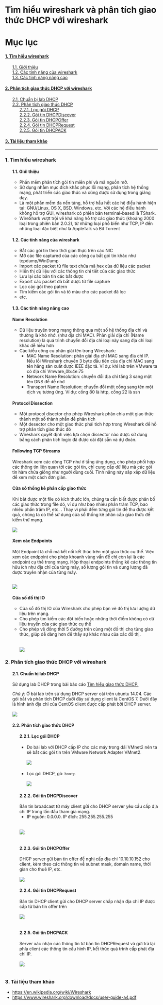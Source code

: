 # Tìm hiểu wireshark và phân tích giao thức DHCP với wireshark
# Mục lục
<h4><a href="#wireshark">1. Tìm hiểu wireshark</a></h4>
<ul style="list-style: none">
<li><a href="#intro">1.1. Giới thiệu</a></li>
<li><a href="#feature">1.2. Các tính năng của wireshark</a></li>
<li><a href="#basic">1.3. Các tính năng nâng cao</a></li>
</ul>
<h4><a href="#dhcp">2. Phân tích giao thức DHCP với wireshark</a></h4>
<ul style="list-style: none">
<li><a href="#lab">2.1. Chuẩn bị lab DHCP</a></li>
<li><a href="#analysis">2.2. Phân tích giao thức DHCP</a>
<ul style="list-style: none">
<li><a href="#filter">2.2.1. Lọc gói DHCP</a></li>
<li><a href="#discover">2.2.2. Gói tin DHCPDiscover</a></li>
<li><a href="#offer">2.2.3. Gói tin DHCPOffer</a></li>
<li><a href="#request">2.2.4. Gói tin DHCPRequest</a></li>
<li><a href="#ack">2.2.5. Gói tin DHCPACK</a></li>
</ul>
</li>
</ul>
<h4><a href="#ref">3. Tài liệu tham khảo</a></h4>

---

<h3><a name="wireshark"></a>1. Tìm hiểu wireshark</h3>
<ul style="list-style: none">
<li><h4><a name="intro">1.1. Giới thiệu</a></h4>
<ul>
<li>Phần mềm phân tích gói tin miễn phí và mã nguồn mở.</li>
<li>Sử dụng nhằm mục đích khắc phục lỗi mạng, phân tích hệ thống mạng, phát triển các giao thức và cũng được sử dụng trong giảng dạy.</li>
<li>Là một phần mềm đa nền tảng, hỗ trợ hầu hết các hệ điều hành hiện tại: GNU/Linux, OS X, BSD, Windows, etc. Với các hệ điều hành không hỗ trợ GUI, wireshark có phiên bản terminal-based là TShark.</li>
<li>WireShark vượt trội về khả năng hỗ trợ các giao thức (khoảng 2000 loại trong phiên bản 2.0.2), từ những loại phổ biến như TCP, IP đến những loại đặc biệt như là AppleTalk và Bit Torrent</li>
</ul>
</li>
<li><h4><a name="feature">1.2. Các tính năng của wireshark</a></h4>
<ul>
<li>Bắt các gói tin theo thời gian thực trên các NIC</li>
<li>Mở các file captured của các công cụ bắt gói tin khác như tcpdump/WinDump</li>
<li>Import các packet từ file text chứa mã hex của dữ liệu các packet</li>
<li>Hiển thị dữ liệu với các thông tin chi tiết của các giao thức</li>
<li>Lưu lại các bản tin các bắt được</li>
<li>Export các packet đã bắt được từ file capture</li>
<li>Lọc các gói theo patern</li>
<li>Tìm kiếm các gói tin và tô màu cho các packet đã lọc</li>
<li>etc.</li>
</ul>
</li>
<li><h4><a name="advfeature">1.3. Các tính năng nâng cao</a>

</h4>
<h4>Name Resolution</h4>
<ul>
<li>Dữ liệu truyên trong mạng thông qua một số hệ thống địa chỉ và thường là khó nhớ. (như địa chỉ MAC). Phân giải địa chỉ (Name resolution) là quá trình chuyển đổi địa chỉ loại này sang địa chỉ loại khác dễ hiểu hơn</li>
<li>Các kiểu công cụ phân giải tên trong Wireshark:
<ul>
<li>MAC Name Resolution: phân giải địa chỉ MAC sang địa chỉ IP. Nếu lỗi Wireshark chuyển 3 byte đầu tiên của địa chỉ MAC sang tên hãng sản xuất được IEEE đặc tả. Ví dụ: khi lab trên VMware ta có địa chỉ Vmware_0b:4e:75</li>
<li>Network Name Resolution: chuyển đổi địa chỉ tầng 3 sang một tên DNS để dễ nhớ</li>
<li>Transport Name Resolution: chuyển đổi một cổng sang tên một dịch vụ tương ứng. Ví dụ: cổng 80 là http, cổng 22 là ssh</li>
</ul>
</li>
</ul>
<h4>Protocol Dissection</h4>
<ul>
<li>Một protocol disector cho phép Wireshark phân chia một giao thức thành một số thành phần để phân tích</li>
<li>Một desector cho một giao thức phải tích hợp trong Wireshark để hỗ trợ phân tích giao thức đó</li>
<li>Wireshark quyết định việc lựa chọn dissector nào được sử dụng bằng cách phân tích logic đã được cài đặt sẵn và dự đoán.</li>
</ul>
<h4>Following TCP Streams</h4>
<p>Wireshark xem các dòng TCP như ở tầng ứng dụng, cho phép phối hợp các thông tin liên quan tới các gói tin, chỉ cung cấp dữ liệu mà các gói tin hàm chứa giống như người dùng cuối. Tính năng này sắp xếp dữ liệu để xem một cách đơn giản.</p>
<h4>Cửa sổ thống kê phân cấp giao thức</h4>
Khi bắt được một file có kích thước lớn, chúng ta cần biết được phân bố các giao thức trong file đó, ví dụ như bao nhiêu phần trăm TCP, bao nhiêu phần trăm IP, etc. . Thay vì phải đếm từng gói tin để thu được kết quả, chúng ta có thể sử dụng cửa sổ thống kê phân cấp giao thức để kiểm thử mạng.
<br><br>
<img src="http://i.imgur.com/nV1ClTH.png"/>
<br>
<h4>Xem các Endpoints</h4>
<p>Một Endpoint là chỗ mà kết nối kết thúc trên một giao thức cụ thể. Việc xem các endpoint cho phép khoanh vùng vấn đề chỉ còn lại là các endpoint cụ thể trong mạng. Hộp thoại endpoints thống kê các thông tin hữu ích như địa chỉ của từng máy, số lượng gói tin và dung lượng đã được truyền nhận của từng máy.</p>
<br>
<img src="http://i.imgur.com/vGpE0St.png"/>
<br>
<h4>Cửa số đồ thị IO</h4>
<ul>
<li>Cửa sổ đồ thị IO của Wireshark cho phép bạn vẽ đồ thị lưu lượng dữ liệu trên mạng.</li>
<li>Cho phép tìm kiếm các đột biến hoặc những thời điểm không có dữ liệu truyền của các giao thức cụ thể </li>
<li>Cho phép vẽ đồng thời 5 đường trên cùng một đồ thị cho từng giao thức, giúp dễ dàng hơn để thấy sự khác nhau của các đồ thị.</li> 
<br><br>
<img src="http://i.imgur.com/Xcfj46I.png"/>
<br>
</ul>
</li>
</ul>
<h3><a name="dhcp"></a>2. Phân tích giao thức DHCP với wireshark</h3>
<ul style="list-style: none">
<li><h4><a name="lab">2.1. Chuẩn bị lab DHCP</a></h4>
<p>Sử dụng lab DHCP trong bài báo cáo <a href="https://github.com/hocchudong/Thuc-tap-thang-03-2016/blob/master/ThaiPH_baocaotimhieudhcp.md#wireshark">Tìm hiểu giao thức DHCP.</a></p>
<div><i>Chú ý: </i>Ở bài lab trên sử dụng DHCP server cài trên ubuntu 14.04. Các gói bắt và phân tích DHCP dưới đây sử dụng client là CentOS 7. Dưới đây là hình ảnh địa chỉ của CentOS client được cấp phát bởi DHCP server.
<br><br>
<img src="http://i.imgur.com/csb7oSX.png"/>
<br>
</div>
</li>
<li><h4><a name="analysis">2.2. Phân tích giao thức DHCP</a></h4>
<ul style="list-style: none">
<li><h4><a name="filter">2.2.1. Lọc gói DHCP</a></h4>
<ul>
<li>Do bài lab với DHCP cấp IP cho các máy trong dải VMnet2 nên ta sẽ bắt các gói tin trên VMware Network Adapter VMnet2.
<br><br>
<img src="http://i.imgur.com/RkuKOa8.png"/>
<br><br></li>
<li>Lọc gói DHCP, gõ: <code>bootp</code>
<br><br>
<img src="http://i.imgur.com/1f7VJ5k.png"/>
<br>
</li>
</ul>
</li>
<li><h4><a name="discover">2.2.2. Gói tin DHCPDiscover</a></h4>
Bản tin broadcast từ máy client gửi cho DHCP server yêu cầu cấp địa chỉ IP trong lần đầu tham gia mạng. 
<ul>
<li>IP nguồn: 0.0.0.0. IP đích: 255.255.255.255</li>
</ul>
<br><br>
<img src="http://i.imgur.com/axZmj8n.png"/>
<br><br>
</li>
<li><h4><a name="offer">2.2.3. Gói tin DHCPOffer</a></h4>
DHCP server gửi bản tin offer đề nghị cấp địa chỉ 10.10.10.152 cho client, kèm theo các thông tin về subnet mask, domain name, thời gian cho thuê IP, etc.
<br><br>
<img src="http://i.imgur.com/3W9Kvyi.png"/>
</li>
<li><h4><a name="request">2.2.4. Gói tin DHCPRequest</a></h4>
Bản tin DHCP client gửi cho DHCP server chấp nhận địa chỉ IP được cấp từ bản tin offer trên
<br><br>
<img src="http://i.imgur.com/JXPU9XC.png"/>
<br><br>
</li>
<li><h4><a name="ack">2.2.5. Gói tin DHCPACK</a></h4>
Server xác nhận các thông tin từ bản tin DHCPRequest và gửi trả lại phía client các thông tin cấu hình IP, kết thúc quá trình cấp phát địa chỉ IP.
<br><br>
<img src="http://i.imgur.com/VyhGvZl.png"/>
<br><br>
</li>
</ul>
</li>
</ul>
<h3><a name="ref">3. Tài liệu tham khảo</a></h3>
<ul>
<li><a href="https://en.wikipedia.org/wiki/Wireshark">https://en.wikipedia.org/wiki/Wireshark</a></li>
<li><a href="https://www.wireshark.org/download/docs/user-guide-a4.pdf">
https://www.wireshark.org/download/docs/user-guide-a4.pdf
</a></li>
</ul>




